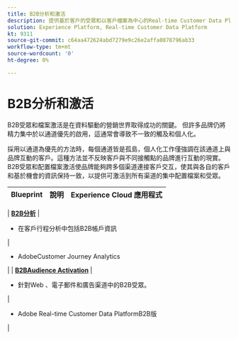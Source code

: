 ```yaml
---
title: B2B分析和激活
description: 提供基於客戶的受眾和以客戶檔案為中心的Real-time Customer Data Platform​體驗。
solution: Experience Platform, Real-time Customer Data Platform
kt: 9311
source-git-commit: c64aa472624abd7279e9c26e2affa0878796ab33
workflow-type: tm+mt
source-wordcount: '0'
ht-degree: 0%

---
```


# B2B分析和激活

B2B受眾和檔案激活是在資料驅動的營銷世界取得成功的關鍵。 但許多品牌仍將精力集中於以通道優先的啟用，這通常會導致不一致的觸及和個人化。

採用以通道為優先的方法時，每個通道皆是孤島，個人化工作僅強調在該通道上與品牌互動的客戶。這種方法並不反映客戶與不同接觸點的品牌進行互動的現實。 B2B受眾和配置檔案激活使品牌能夠跨多個渠道連接客戶交互，使其與各自的客戶和基於機會的資訊保持一致，以提供可激活到所有渠道的集中配置檔案和受眾。

| Blueprint | 說明 | Experience Cloud 應用程式 |
|---|---|---|

| **[B2B分析](https://experienceleague.adobe.com/docs/analytics-platform/using/cja-usecases/b2b.html)** | <ul><li>在客戶行程分析中包括B2B帳戶資訊</li></ul>|<ul><li>AdobeCustomer Journey Analytics</li></ul>| | **[B2BAudience Activation](b2bactivation.md)** | <ul><li>針對Web 、電子郵件和廣告渠道中的B2B受眾。</li></ul>|<ul><li>Adobe Real-time Customer Data PlatformB2B版</li></ul>|

